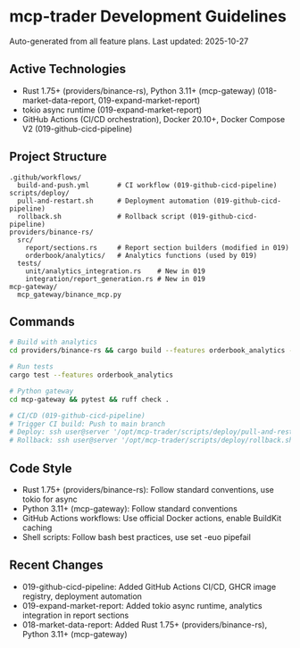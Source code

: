 # mcp-trader Development Guidelines

Auto-generated from all feature plans. Last updated: 2025-10-27

## Active Technologies
- Rust 1.75+ (providers/binance-rs), Python 3.11+ (mcp-gateway) (018-market-data-report, 019-expand-market-report)
- tokio async runtime (019-expand-market-report)
- GitHub Actions (CI/CD orchestration), Docker 20.10+, Docker Compose V2 (019-github-cicd-pipeline)

## Project Structure
```
.github/workflows/
  build-and-push.yml       # CI workflow (019-github-cicd-pipeline)
scripts/deploy/
  pull-and-restart.sh      # Deployment automation (019-github-cicd-pipeline)
  rollback.sh              # Rollback script (019-github-cicd-pipeline)
providers/binance-rs/
  src/
    report/sections.rs     # Report section builders (modified in 019)
    orderbook/analytics/   # Analytics functions (used by 019)
  tests/
    unit/analytics_integration.rs    # New in 019
    integration/report_generation.rs # New in 019
mcp-gateway/
  mcp_gateway/binance_mcp.py
```

## Commands
```bash
# Build with analytics
cd providers/binance-rs && cargo build --features orderbook_analytics --release

# Run tests
cargo test --features orderbook_analytics

# Python gateway
cd mcp-gateway && pytest && ruff check .

# CI/CD (019-github-cicd-pipeline)
# Trigger CI build: Push to main branch
# Deploy: ssh user@server '/opt/mcp-trader/scripts/deploy/pull-and-restart.sh'
# Rollback: ssh user@server '/opt/mcp-trader/scripts/deploy/rollback.sh <commit-sha>'
```

## Code Style
- Rust 1.75+ (providers/binance-rs): Follow standard conventions, use tokio for async
- Python 3.11+ (mcp-gateway): Follow standard conventions
- GitHub Actions workflows: Use official Docker actions, enable BuildKit caching
- Shell scripts: Follow bash best practices, use set -euo pipefail

## Recent Changes
- 019-github-cicd-pipeline: Added GitHub Actions CI/CD, GHCR image registry, deployment automation
- 019-expand-market-report: Added tokio async runtime, analytics integration in report sections
- 018-market-data-report: Added Rust 1.75+ (providers/binance-rs), Python 3.11+ (mcp-gateway)

<!-- MANUAL ADDITIONS START -->
<!-- MANUAL ADDITIONS END -->

